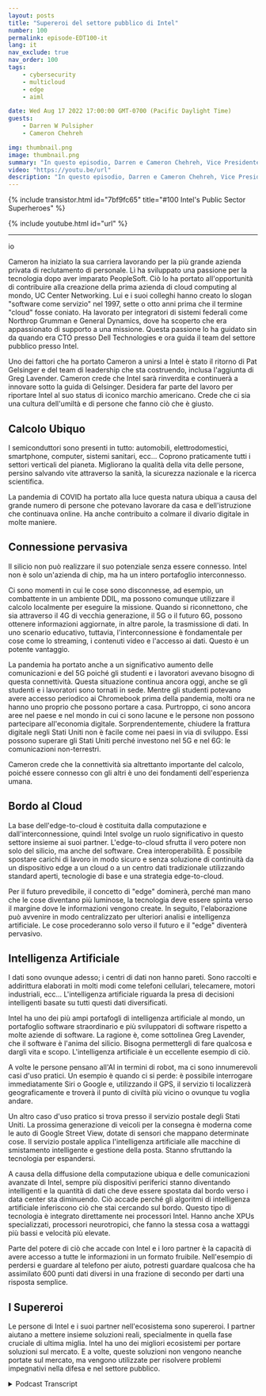 ```yaml
---
layout: posts
title: "Supereroi del settore pubblico di Intel"
number: 100
permalink: episode-EDT100-it
lang: it
nav_exclude: true
nav_order: 100
tags:
    - cybersecurity
    - multicloud
    - edge
    - aiml

date: Wed Aug 17 2022 17:00:00 GMT-0700 (Pacific Daylight Time)
guests:
    - Darren W Pulsipher
    - Cameron Chehreh

img: thumbnail.png
image: thumbnail.png
summary: "In questo episodio, Darren e Cameron Chehreh, Vice Presidente e Direttore Generale del Settore Pubblico di Intel, parlano dei superpoteri di Intel: calcolo ubiquo, connettività pervasiva, dal bordo al cloud e intelligenza artificiale."
video: "https://youtu.be/url"
description: "In questo episodio, Darren e Cameron Chehreh, Vice Presidente e Direttore Generale del Settore Pubblico di Intel, parlano dei superpoteri di Intel: calcolo ubiquo, connettività pervasiva, dal bordo al cloud e intelligenza artificiale."
---
```


<div>
{% include transistor.html id="7bf9fc65" title="#100 Intel's Public Sector Superheroes" %}

{% include youtube.html id="url" %}
</div>

---

io

Cameron ha iniziato la sua carriera lavorando per la più grande azienda privata di reclutamento di personale. Lì ha sviluppato una passione per la tecnologia dopo aver imparato PeopleSoft. Ciò lo ha portato all'opportunità di contribuire alla creazione della prima azienda di cloud computing al mondo, UC Center Networking. Lui e i suoi colleghi hanno creato lo slogan "software come servizio" nel 1997, sette o otto anni prima che il termine "cloud" fosse coniato. Ha lavorato per integratori di sistemi federali come Northrop Grumman e General Dynamics, dove ha scoperto che era appassionato di supporto a una missione. Questa passione lo ha guidato sin da quando era CTO presso Dell Technologies e ora guida il team del settore pubblico presso Intel.

Uno dei fattori che ha portato Cameron a unirsi a Intel è stato il ritorno di Pat Gelsinger e del team di leadership che sta costruendo, inclusa l'aggiunta di Greg Lavender. Cameron crede che Intel sarà rinverdita e continuerà a innovare sotto la guida di Gelsinger. Desidera far parte del lavoro per riportare Intel al suo status di iconico marchio americano. Crede che ci sia una cultura dell'umiltà e di persone che fanno ciò che è giusto.

## Calcolo Ubiquo

I semiconduttori sono presenti in tutto: automobili, elettrodomestici, smartphone, computer, sistemi sanitari, ecc... Coprono praticamente tutti i settori verticali del pianeta. Migliorano la qualità della vita delle persone, persino salvando vite attraverso la sanità, la sicurezza nazionale e la ricerca scientifica.

La pandemia di COVID ha portato alla luce questa natura ubiqua a causa del grande numero di persone che potevano lavorare da casa e dell'istruzione che continuava online. Ha anche contribuito a colmare il divario digitale in molte maniere.

## Connessione pervasiva

Il silicio non può realizzare il suo potenziale senza essere connesso. Intel non è solo un'azienda di chip, ma ha un intero portafoglio interconnesso.

Ci sono momenti in cui le cose sono disconnesse, ad esempio, un combattente in un ambiente DDIL, ma possono comunque utilizzare il calcolo localmente per eseguire la missione. Quando si riconnettono, che sia attraverso il 4G di vecchia generazione, il 5G o il futuro 6G, possono ottenere informazioni aggiornate, in altre parole, la trasmissione di dati. In uno scenario educativo, tuttavia, l'interconnessione è fondamentale per cose come lo streaming, i contenuti video e l'accesso ai dati. Questo è un potente vantaggio.

La pandemia ha portato anche a un significativo aumento delle comunicazioni e del 5G poiché gli studenti e i lavoratori avevano bisogno di questa connettività. Questa situazione continua ancora oggi, anche se gli studenti e i lavoratori sono tornati in sede. Mentre gli studenti potevano avere accesso periodico ai Chromebook prima della pandemia, molti ora ne hanno uno proprio che possono portare a casa. Purtroppo, ci sono ancora aree nel paese e nel mondo in cui ci sono lacune e le persone non possono partecipare all'economia digitale. Sorprendentemente, chiudere la frattura digitale negli Stati Uniti non è facile come nei paesi in via di sviluppo. Essi possono superare gli Stati Uniti perché investono nel 5G e nel 6G: le comunicazioni non-terrestri.

Cameron crede che la connettività sia altrettanto importante del calcolo, poiché essere connesso con gli altri è uno dei fondamenti dell'esperienza umana.

## Bordo al Cloud

La base dell'edge-to-cloud è costituita dalla computazione e dall'interconnessione, quindi Intel svolge un ruolo significativo in questo settore insieme ai suoi partner. L'edge-to-cloud sfrutta il vero potere non solo del silicio, ma anche del software. Crea interoperabilità. È possibile spostare carichi di lavoro in modo sicuro e senza soluzione di continuità da un dispositivo edge a un cloud o a un centro dati tradizionale utilizzando standard aperti, tecnologie di base e una strategia edge-to-cloud.

Per il futuro prevedibile, il concetto di "edge" dominerà, perché man mano che le cose diventano più luminose, la tecnologia deve essere spinta verso il margine dove le informazioni vengono create. In seguito, l'elaborazione può avvenire in modo centralizzato per ulteriori analisi e intelligenza artificiale. Le cose procederanno solo verso il futuro e il "edge" diventerà pervasivo.

## Intelligenza Artificiale

I dati sono ovunque adesso; i centri di dati non hanno pareti. Sono raccolti e addirittura elaborati in molti modi come telefoni cellulari, telecamere, motori industriali, ecc... L'intelligenza artificiale riguarda la presa di decisioni intelligenti basate su tutti questi dati diversificati.

Intel ha uno dei più ampi portafogli di intelligenza artificiale al mondo, un portafoglio software straordinario e più sviluppatori di software rispetto a molte aziende di software. La ragione è, come sottolinea Greg Lavender, che il software è l'anima del silicio. Bisogna permettergli di fare qualcosa e dargli vita e scopo. L'intelligenza artificiale è un eccellente esempio di ciò.

A volte le persone pensano all'AI in termini di robot, ma ci sono innumerevoli casi d'uso pratici. Un esempio è quando ci si perde: è possibile interrogare immediatamente Siri o Google e, utilizzando il GPS, il servizio ti localizzerà geograficamente e troverà il punto di civiltà più vicino o ovunque tu voglia andare.

Un altro caso d'uso pratico si trova presso il servizio postale degli Stati Uniti. La prossima generazione di veicoli per la consegna è moderna come le auto di Google Street View, dotate di sensori che mappano determinate cose. Il servizio postale applica l'intelligenza artificiale alle macchine di smistamento intelligente e gestione della posta. Stanno sfruttando la tecnologia per espandersi.

A causa della diffusione della computazione ubiqua e delle comunicazioni avanzate di Intel, sempre più dispositivi periferici stanno diventando intelligenti e la quantità di dati che deve essere spostata dal bordo verso i data center sta diminuendo. Ciò accade perché gli algoritmi di intelligenza artificiale inferiscono ciò che stai cercando sul bordo. Questo tipo di tecnologia è integrato direttamente nei processori Intel. Hanno anche XPUs specializzati, processori neurotropici, che fanno la stessa cosa a wattaggi più bassi e velocità più elevate.

Parte del potere di ciò che accade con Intel e i loro partner è la capacità di avere accesso a tutte le informazioni in un formato fruibile. Nell'esempio di perdersi e guardare al telefono per aiuto, potresti guardare qualcosa che ha assimilato 600 punti dati diversi in una frazione di secondo per darti una risposta semplice.

## I Supereroi

Le persone di Intel e i suoi partner nell'ecosistema sono supereroi. I partner aiutano a mettere insieme soluzioni reali, specialmente in quella fase cruciale di ultima miglia. Intel ha uno dei migliori ecosistemi per portare soluzioni sul mercato. E a volte, queste soluzioni non vengono neanche portate sul mercato, ma vengono utilizzate per risolvere problemi impegnativi nella difesa e nel settore pubblico.



<details>
<summary> Podcast Transcript </summary>

<p></p>

</details>
